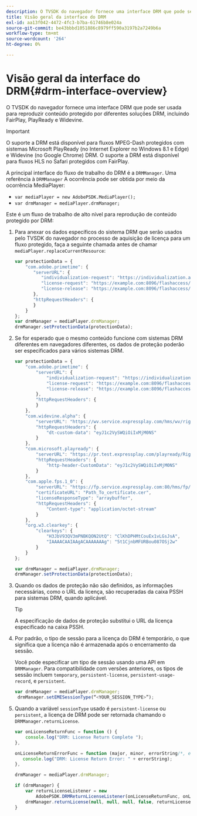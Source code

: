 ```yaml
---
description: O TVSDK do navegador fornece uma interface DRM que pode ser usada para reproduzir conteúdo protegido por diferentes soluções DRM, incluindo FairPlay, PlayReady e Widevine.
title: Visão geral da interface do DRM
exl-id: aa13f042-4472-4fc3-b7ba-61746b8e024a
source-git-commit: be43bbbd1051886c8979ff590a3197b2a7249b6a
workflow-type: tm+mt
source-wordcount: '264'
ht-degree: 0%

---
```


# Visão geral da interface do DRM{#drm-interface-overview}

O TVSDK do navegador fornece uma interface DRM que pode ser usada para reproduzir conteúdo protegido por diferentes soluções DRM, incluindo FairPlay, PlayReady e Widevine.

<!--<a id="section_59994F2059B245E996E0776214804A0A"></a>-->

>[!IMPORTANT]
>
>O suporte a DRM está disponível para fluxos MPEG-Dash protegidos com sistemas Microsoft PlayReady (no Internet Explorer no Windows 8.1 e Edge) e Widevine (no Google Chrome) DRM. O suporte a DRM está disponível para fluxos HLS no Safari protegidos com FairPlay.

A principal interface do fluxo de trabalho do DRM é a `DRMManager`. Uma referência à `DRMManager` A ocorrência pode ser obtida por meio da ocorrência MediaPlayer:

* `var mediaPlayer = new AdobePSDK.MediaPlayer();`
* `var drmManager = mediaPlayer.drmManager;`

<!--<a id="section_B7E8AD9A4D4F4BD9BA2A67ABC135D6F9"></a>-->

Este é um fluxo de trabalho de alto nível para reprodução de conteúdo protegido por DRM:

1. Para anexar os dados específicos do sistema DRM que serão usados pelo TVSDK do navegador no processo de aquisição de licença para um fluxo protegido, faça a seguinte chamada antes de chamar `mediaPlayer.replaceCurrentResource`:

   ```js
   var protectionData = { 
       "com.adobe.primetime": { 
          "serverURL": { 
             "individualization-request": "https://individualization.adobe.com/flashaccess/i15n/v5", 
             "license-request": "https://example.com:8096/flashaccess/req", 
             "license-release": "https://example.com:8096/flashaccess/req" 
          }, 
          "httpRequestHeaders": { 
          } 
       } 
   }; 
   var drmManager = mediaPlayer.drmManager; 
   drmManager.setProtectionData(protectionData);
   ```

1. Se for esperado que o mesmo conteúdo funcione com sistemas DRM diferentes em navegadores diferentes, os dados de proteção poderão ser especificados para vários sistemas DRM.

   ```js
   var protectionData = { 
       "com.adobe.primetime": { 
           "serverURL": { 
               "individualization-request": "https://individualization.adobe.com/flashaccess/i15n/v5", 
               "license-request": "https://example.com:8096/flashaccess/req", 
               "license-release": "https://example.com:8096/flashaccess/req" 
           }, 
           "httpRequestHeaders": { 
           } 
       }, 
       "com.widevine.alpha": { 
           "serverURL": "https://wv.service.expressplay.com/hms/wv/rights/?ExpressPlayToken=<token value>", 
           "httpRequestHeaders": { 
               "dt-custom-data": "eyJ1c2VySWQiOiIxMjM0NS" 
           } 
       }, 
       "com.microsoft.playready": { 
           "serverURL": "https://pr.test.expressplay.com/playready/RightsManager.asmx?ExpressPlayToken=<token value>", 
           "httpRequestHeaders": { 
               "http-header-CustomData": "eyJ1c2VySWQiOiIxMjM0NS" 
           } 
       }, 
       "com.apple.fps.1_0": { 
           "serverURL": "https://fp.service.expressplay.com:80/hms/fp/rights/?ExpressPlayToken=<token value>", 
           "certificateURL": "Path_To_certificate.cer", 
           "licenseResponseType": "arraybuffer", 
           "httpRequestHeaders": { 
               "Content-type": "application/octet-stream" 
           } 
       }, 
       "org.w3.clearkey": { 
           "clearkeys": { 
               "H3JbV93QV3mPNBKQON2UtQ": "ClKhDPHMtCouEx1vLGsJsA", 
               "IAAAACAAIAAgACAAAAAAAg": "5t1CjnbMFURBou087OSj2w" 
           } 
       } 
   }; 
   
   var drmManager = mediaPlayer.drmManager; 
   drmManager.setProtectionData(protectionData);
   ```

1. Quando os dados de proteção não são definidos, as informações necessárias, como o URL da licença, são recuperadas da caixa PSSH para sistemas DRM, quando aplicável.

   >[!TIP]
   >
   >A especificação de dados de proteção substitui o URL da licença especificado na caixa PSSH.

1. Por padrão, o tipo de sessão para a licença do DRM é temporário, o que significa que a licença não é armazenada após o encerramento da sessão.

   Você pode especificar um tipo de sessão usando uma API em `DRMManager`.  Para compatibilidade com versões anteriores, os tipos de sessão incluem `temporary`, `persistent-license`, `persistent-usage-record`, e `persistent`.

   ```js
   var drmManager = mediaPlayer.drmManager; 
    drmManager.setEMESessionType(“<YOUR_SESSION_TYPE>”); 
   ```

1. Quando a variável `sessionType` usado é `persistent-license` ou `persistent`, a licença de DRM pode ser retornada chamando o `DRMManager.returnLicense`.

   ```js
   var onLicenseReturnFunc = function () { 
       console.log("DRM: License Return Complete "); 
   }, 
   
   onLicenseReturnErrorFunc = function (major, minor, errorString/*, errorServerUrl*/) { 
      console.log("DRM: License Return Error: " + errorString); 
   }, 
   
   drmManager = mediaPlayer.drmManager; 
   
   if (drmManager) { 
       var returnLicenseListener = new  
           AdobePSDK.DRMReturnLicenseListener(onLicenseReturnFunc, onLicenseReturnErrorFunc); 
       drmManager.returnLicense(null, null, null, false, returnLicenseListener, drmLicense.session); 
   }
   ```

